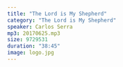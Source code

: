 ```yaml
---
title: "The Lord is My Shepherd"
category: "The Lord is My Shepherd"
speaker: Carlos Serra
mp3: 20170625.mp3
size: 9729531
duration: "38:45"
image: logo.jpg
---
```

